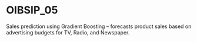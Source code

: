 # OIBSIP_05
Sales prediction using Gradient Boosting – forecasts product sales based on advertising budgets for TV, Radio, and Newspaper.
